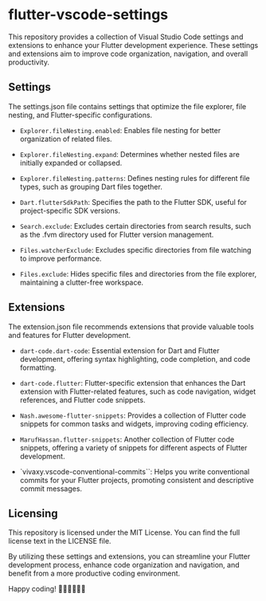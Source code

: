 # flutter-vscode-settings

This repository provides a collection of Visual Studio Code settings and extensions to enhance your Flutter development experience. These settings and extensions aim to improve code organization, navigation, and overall productivity.

## Settings

The settings.json file contains settings that optimize the file explorer, file nesting, and Flutter-specific configurations.

- `Explorer.fileNesting.enabled`: Enables file nesting for better organization of related files.

- `Explorer.fileNesting.expand`: Determines whether nested files are initially expanded or collapsed.

- `Explorer.fileNesting.patterns`: Defines nesting rules for different file types, such as grouping Dart files together.

- `Dart.flutterSdkPath`: Specifies the path to the Flutter SDK, useful for project-specific SDK versions.

- `Search.exclude`: Excludes certain directories from search results, such as the .fvm directory used for Flutter version management.

- `Files.watcherExclude`: Excludes specific directories from file watching to improve performance.

- `Files.exclude`: Hides specific files and directories from the file explorer, maintaining a clutter-free workspace.

## Extensions

The extension.json file recommends extensions that provide valuable tools and features for Flutter development.

- `dart-code.dart-code`: Essential extension for Dart and Flutter development, offering syntax highlighting, code completion, and code formatting.

- `dart-code.flutter`: Flutter-specific extension that enhances the Dart extension with Flutter-related features, such as code navigation, widget references, and Flutter code snippets.

- `Nash.awesome-flutter-snippets`: Provides a collection of Flutter code snippets for common tasks and widgets, improving coding efficiency.

- `MarufHassan.flutter-snippets`: Another collection of Flutter code snippets, offering a variety of snippets for different aspects of Flutter development.

- `vivaxy.vscode-conventional-commits``: Helps you write conventional commits for your Flutter projects, promoting consistent and descriptive commit messages.

## Licensing

This repository is licensed under the MIT License. You can find the full license text in the LICENSE file.

By utilizing these settings and extensions, you can streamline your Flutter development process, enhance code organization and navigation, and benefit from a more productive coding environment.

Happy coding! 🧑🏼‍💻👩🏼‍💻